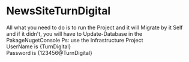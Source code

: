 # NewsSiteTurnDigital
All what you need to do is to run the Project and it will Migrate by it Self 
<br>
and if it didn't, you will have to Update-Database in the PakageNugetConsole Ps: use the Infrastructure Project 
<br>
UserName is {TurnDigital}
<br>
Password is {123456@TurnDigital}
